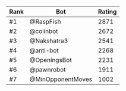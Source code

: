 Rank|Bot|Rating
---|---|---
#1|@RaspFish|2871
#2|@colinbot|2672
#3|@Nakshatra3|2541
#4|@anti-bot|2268
#5|@OpeningsBot|2231
#6|@pawnrobot|1911
#7|@MinOpponentMoves|1002

